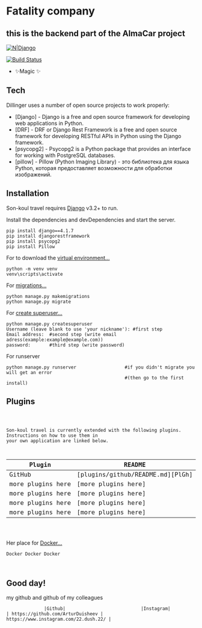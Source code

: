 <h1 class="code-line" data-line-start=0 data-line-end=1 ><a id="DuisheevArtur_0"></a>Fatality company</h1>
<h2 class="code-line" data-line-start=1 data-line-end=2 ><a id="this_is_the_backend_part_of_the_son_kyol_travel_project_1"></a>this is the backend part of the AlmaCar project</h2>
<p class="has-line-data" data-line-start="3" data-line-end="4"><a href="https://www.djangoproject.com/"><img src="https://static.djangoproject.com/img/logos/django-logo-negative.1d528e2cb5fb.png" alt="N|Django"></a></p>
<p class="has-line-data" data-line-start="5" data-line-end="6"><a href="https://travis-ci.org/joemccann/dillinger"><img src="https://travis-ci.org/joemccann/dillinger.svg?branch=master" alt="Build Status"></a></p>
<ul>
<li class="has-line-data" data-line-start="8" data-line-end="9">✨Magic ✨</li>
</ul>
<h2 class="code-line" data-line-start=11 data-line-end=12 ><a id="Tech_11"></a>Tech</h2>
<p class="has-line-data" data-line-start="13" data-line-end="14">Dillinger uses a number of open source projects to work properly:</p>
<ul>
<li class="has-line-data" data-line-start="15" data-line-end="16">[Django] - Django is a free and open source framework for developing web applications in Python.</li>
<li class="has-line-data" data-line-start="16" data-line-end="17">[DRF] - DRF or Django Rest Framework is a free and open source framework for developing RESTful APIs in Python using the Django framework.</li>
<li class="has-line-data" data-line-start="17" data-line-end="18">[psycopg2] - Psycopg2 is a Python package that provides an interface for working with PostgreSQL databases.</li>
<li class="has-line-data" data-line-start="18" data-line-end="19">[pillow] - Pillow (Python Imaging Library) - это библиотека для языка Python, которая предоставляет возможности для обработки изображений.</li>
</ul>
<h2 class="code-line" data-line-start=21 data-line-end=22 ><a id="Installation_21"></a>Installation</h2>
<p class="has-line-data" data-line-start="23" data-line-end="24">Son-koul travel requires <a href="https://docs.djangoproject.com/en/4.1/">Django</a> v3.2+ to run.</p>
<p class="has-line-data" data-line-start="25" data-line-end="26">Install the dependencies and devDependencies and start the server.</p>
<pre><code class="has-line-data" data-line-start="28" data-line-end="33" class="language-sh">pip install django==<span class="hljs-number">4.1</span>.<span class="hljs-number">7</span>
pip install djangorestframework
pip install psycopg2
pip install Pillow
</code></pre>
<p class="has-line-data" data-line-start="34" data-line-end="35">For to download the <a href="https://docs.python.org/3/library/venv.html">virtual environment…</a></p>
<pre><code class="has-line-data" data-line-start="37" data-line-end="40" class="language-sh">python -m venv venv
venv\scripts\activate
</code></pre>
<p class="has-line-data" data-line-start="41" data-line-end="42">For <a href="https://docs.djangoproject.com/en/4.1/topics/migrations/#:~:text=Migrations%20are%20Python%20files%20containing,them%20out%20into%20a%20file">migrations…</a></p>
<pre><code class="has-line-data" data-line-start="44" data-line-end="47" class="language-sh">python manage.py makemigrations 
python manage.py migrate
</code></pre>
<p class="has-line-data" data-line-start="48" data-line-end="49">For <a href="https://www.geeksforgeeks.org/how-to-create-superuser-in-django/">create superuser…</a></p>
<pre><code class="has-line-data" data-line-start="51" data-line-end="56" class="language-sh">python manage.py createsuperuser
Username (leave blank to use <span class="hljs-string">'your nickname'</span>): <span class="hljs-comment">#first step</span>
Email address:  <span class="hljs-comment">#second step (write email adress(example:example@example.com))</span>
password:       <span class="hljs-comment">#third step (write password)</span>
</code></pre>
<p class="has-line-data" data-line-start="57" data-line-end="58">For runserver</p>
<pre><code class="has-line-data" data-line-start="60" data-line-end="63" class="language-sh">python manage.py runserver                  <span class="hljs-comment">#if you didn't migrate you will get an error</span>
                                            <span class="hljs-comment">#(then go to the first install)</span>
</code></pre>
<h2 class="code-line" data-line-start=63 data-line-end=64 ><a id="Plugins_63"></a>Plugins</h2>
<pre><code class="has-line-data" data-line-start="65" data-line-end="78" class="language-sh">

Son-koul travel is currently extended with the following plugins.
Instructions on how to use them <span class="hljs-keyword">in</span> your own application are linked below.

| Plugin | README |
| ------ | ------ |
| GitHub | [plugins/github/README.md][PlGh] |
| more plugins here| [more plugins here] |
| more plugins here| [more plugins here] |
| more plugins here| [more plugins here] |
| more plugins here| [more plugins here] |
</code></pre>
<p class="has-line-data" data-line-start="82" data-line-end="83">Her place for <a href="https://docs.docker.com/">Docker…</a></p>
<pre><code class="has-line-data" data-line-start="85" data-line-end="90" class="language-sh">Docker Docker Docker



</code></pre>
<h2 class="code-line" data-line-start=91 data-line-end=92 ><a id="Good_day_91"></a>Good day!</h2>
<p class="has-line-data" data-line-start="92" data-line-end="93">my github and github of my colleagues</p>
<pre><code class="has-line-data" data-line-start="94" data-line-end="98" class="language-sh">              |Github|                            |Instagram|
| https://github.com/ArturDuisheev | https://www.instagram.com/<span class="hljs-number">22</span>.dush.<span class="hljs-number">22</span>/ |

</code></pre>
